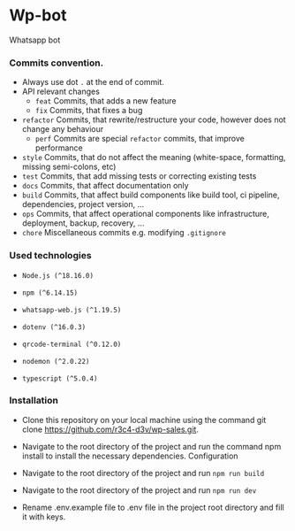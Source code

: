 # Wp-bot
Whatsapp bot

### Commits convention.
* Always use dot `.` at the end of commit. 
* API relevant changes
    * `feat` Commits, that adds a new feature
    * `fix` Commits, that fixes a bug
* `refactor` Commits, that rewrite/restructure your code, however does not change any behaviour
    * `perf` Commits are special `refactor` commits, that improve performance
* `style` Commits, that do not affect the meaning (white-space, formatting, missing semi-colons, etc)
* `test` Commits, that add missing tests or correcting existing tests
* `docs` Commits, that affect documentation only
* `build` Commits, that affect build components like build tool, ci pipeline, dependencies, project version, ...
* `ops` Commits, that affect operational components like infrastructure, deployment, backup, recovery, ...
* `chore` Miscellaneous commits e.g. modifying `.gitignore`
  
### Used technologies
* `Node.js (^18.16.0)`


* `npm (^6.14.15)`


* `whatsapp-web.js (^1.19.5)`


* `dotenv (^16.0.3)`


* `qrcode-terminal (^0.12.0)`


* `nodemon (^2.0.22)`


* `typescript (^5.0.4)`

### Installation
* Clone this repository on your local machine using the command git clone https://github.com/r3c4-d3v/wp-sales.git.


* Navigate to the root directory of the project and run the command npm install to install the necessary dependencies.
Configuration


* Navigate to the root directory of the project and run `npm run build`


* Navigate to the root directory of the project and run `npm run dev`


* Rename .env.example file to .env file in the project root directory and fill it with keys.